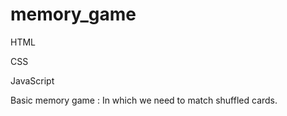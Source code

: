 # memory_game

HTML

CSS

JavaScript

Basic memory game : In which we need to match shuffled cards.
